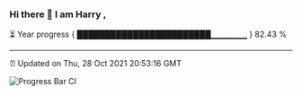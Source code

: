 ### Hi there 👋 I am Harry , 

⏳ Year progress { ████████████████████████▁▁▁▁▁▁ } 82.43 %

---

⏰ Updated on Thu, 28 Oct 2021 20:53:16 GMT

![Progress Bar CI](https://github.com/duykhang68/duykhang68/workflows/Progress%20Bar%20CI/badge.svg)
